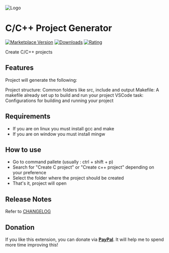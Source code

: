 ![Logo](resources/logo.png)

# C/C++ Project Generator

[![Marketplace Version](https://vsmarketplacebadge.apphb.com/version-short/danielpinto8zz6.c-cpp-project-generator.svg)](https://marketplace.visualstudio.com/items?itemName=danielpinto8zz6.c-cpp-project-generator)
[![Downloads](https://vsmarketplacebadge.apphb.com/downloads-short/danielpinto8zz6.c-cpp-project-generator.svg)](https://marketplace.visualstudio.com/items?itemName=danielpinto8zz6.c-cpp-project-generator)
[![Rating](https://vsmarketplacebadge.apphb.com/rating-short/danielpinto8zz6.c-cpp-project-generator.svg)](https://marketplace.visualstudio.com/items?itemName=danielpinto8zz6.c-cpp-project-generator)

Create C/C++ projects

## Features

Project will generate the following:

Project structure: Common folders like src, include and output
Makefile: A makefile already set up to build and run your project
VSCode task: Configurations for building and running your project

## Requirements

* If you are on linux you must install gcc and make
* If you are on window you must install mingw

## How to use
* Go to command pallete (usually : ctrl + shift + p)
* Search for "Create C project" or "Create c++ project" depending on your preference
* Select the folder where the project should be created
* That's it, project will open

## Release Notes

Refer to [CHANGELOG](CHANGELOG.md)

## Donation

If you like this extension, you can donate via **[PayPal](https://www.paypal.me/danielpinto8zz6)**. It will help me to spend more time improving this!
